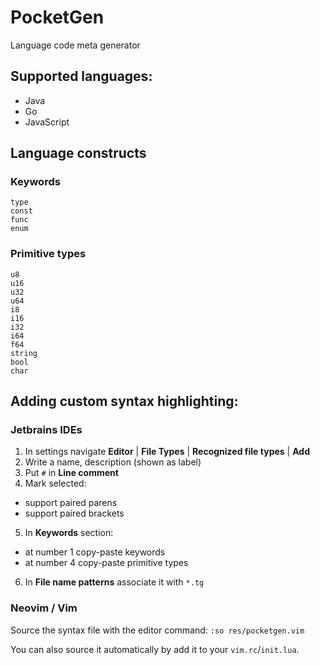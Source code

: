 # PocketGen
Language code meta generator

## Supported languages:
- Java
- Go
- JavaScript

## Language constructs
### Keywords
```
type
const
func
enum
```

### Primitive types
```
u8
u16
u32 
u64
i8
i16
i32
i64
f64
string
bool
char
```

## Adding custom syntax highlighting:

### Jetbrains IDEs
1. In settings navigate **Editor** | **File Types** | **Recognized file types** | **Add**
2. Write a name, description (shown as label)
3. Put `#` in **Line comment**
4. Mark selected:
 - support paired parens
 - support paired brackets
5. In **Keywords** section:
 - at number 1 copy-paste keywords
 - at number 4 copy-paste primitive types
6. In **File name patterns** associate it with `*.tg`

### Neovim / Vim
Source the syntax file with the editor command: 
`:so res/pocketgen.vim`

You can also source it automatically by add it to your `vim.rc`/`init.lua`.
